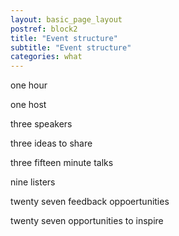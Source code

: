 ```yaml
---
layout: basic_page_layout
postref: block2
title: "Event structure"
subtitle: "Event structure"
categories: what
---
```


one hour

one host 

three speakers

three ideas to share

three fifteen minute talks

nine listers 

twenty seven feedback oppoertunities

twenty seven opportunities to inspire
